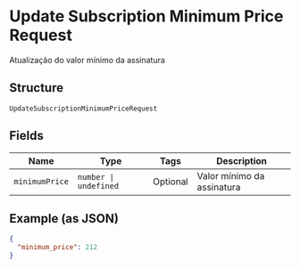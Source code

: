 
# Update Subscription Minimum Price Request

Atualização do valor mínimo da assinatura

## Structure

`UpdateSubscriptionMinimumPriceRequest`

## Fields

| Name | Type | Tags | Description |
|  --- | --- | --- | --- |
| `minimumPrice` | `number \| undefined` | Optional | Valor mínimo da assinatura |

## Example (as JSON)

```json
{
  "minimum_price": 212
}
```


